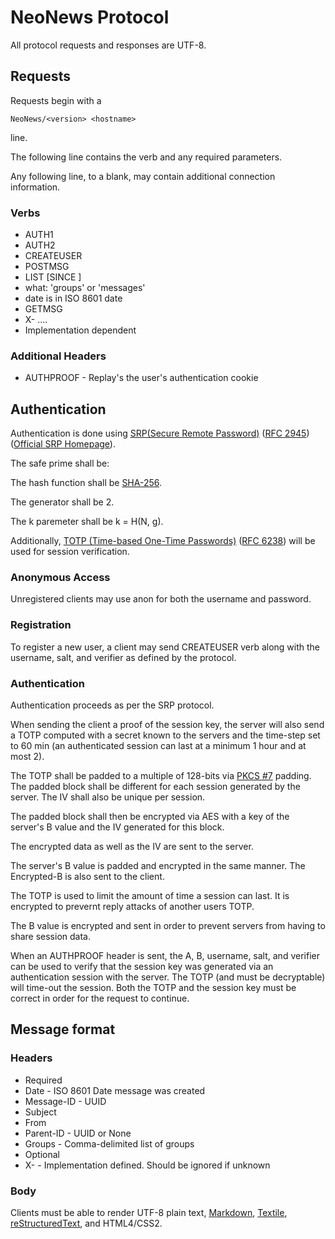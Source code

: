 NeoNews Protocol
================

All protocol requests and responses are UTF-8.

Requests
--------

Requests begin with a

    NeoNews/<version> <hostname>

line.

The following line contains the verb and any required parameters.

Any following line, to a blank, may contain additional connection information.

### Verbs ###
* AUTH1 <username> <ephemeral>
* AUTH2 <username> <proof-of-session-key>
* CREATEUSER <username> <salt> <verifier>
* POSTMSG
* LIST <what> [SINCE <date>]
 * what: 'groups' or 'messages'
 * date is in ISO 8601 date
* GETMSG <message id>
* X-<verb> <options> ....
 * Implementation dependent

### Additional Headers ###

* AUTHPROOF <username> <ephemeral from auth> <encrypted server-ephemeral from auth> <iv> <session key> <otp from server> <iv>- Replay's the user's authentication cookie

Authentication
--------------

Authentication is done using [SRP(Secure Remote Password)](http://en.wikipedia.org/wiki/Secure_Remote_Password_protocol) ([RFC 2945](http://tools.ietf.org/html/rfc2945)) ([Official SRP Homepage](http://srp.stanford.edu/)).

The safe prime shall be:

The hash function shall be [SHA-256](http://tools.ietf.org/html/rfc4634).

The generator shall be 2.

The k paremeter shall be k = H(N, g).

Additionally, [TOTP (Time-based One-Time Passwords)](http://en.wikipedia.org/wiki/Time-based_One-time_Password_Algorithm) ([RFC 6238](http://tools.ietf.org/html/rfc6238)) will be used for session verification.

### Anonymous Access ###

Unregistered clients may use anon for both the username and password.

### Registration ###

To register a new user, a client may send CREATEUSER verb along with the username, salt, and verifier as defined by the protocol.

### Authentication ###

Authentication proceeds as per the SRP protocol.


When sending the client a proof of the session key, the server will also send a TOTP computed with a secret known to the servers and the time-step set to 60 min (an authenticated session can last at a minimum 1 hour and at most 2).

The TOTP shall be padded to a multiple of 128-bits via [PKCS #7](http://tools.ietf.org/html/rfc2315) padding. The padded block shall be different for each session generated by the server. The IV shall also be unique per session.

The padded block shall then be encrypted via AES with a key of the server's B value and the IV generated for this block.

The encrypted data as well as the IV are sent to the server.

The server's B value is padded and encrypted in the same manner. The Encrypted-B is also sent to the client.

The TOTP is used to limit the amount of time a session can last. It is encrypted to prevernt reply attacks of another users TOTP.

The B value is encrypted and sent in order to prevent servers from having to share session data.

When an AUTHPROOF header is sent, the A, B, username, salt, and verifier can be used to verify that the session key was generated via an authentication session with the server.  The TOTP (and must be decryptable) will time-out the session.  Both the TOTP and the session key must be correct in order for the request to continue.

Message format
--------------

### Headers ####

* Required
 * Date - ISO 8601 Date message was created
 * Message-ID - UUID
 * Subject
 * From
 * Parent-ID - UUID or None
 * Groups - Comma-delimited list of groups
* Optional
 * X-<anything> - Implementation defined. Should be ignored if unknown

### Body ###

Clients must be able to render UTF-8 plain text, [Markdown](http://daringfireball.net/projects/markdown/), [Textile](https://github.com/textile/textile-spec), [reStructuredText](http://docutils.sourceforge.net/docs/user/rst/quickstart.html), and HTML4/CSS2.
